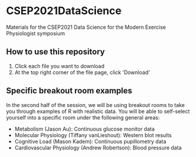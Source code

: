 # CSEP2021DataScience
Materials for the CSEP2021 Data Science for the Modern Exercise Physiologist symposium

## How to use this repository
1. Click each file you want to download
2. At the top right corner of the file page, click 'Download'

## Specific breakout room examples
In the second half of the session, we will be using breakout rooms to take you through examples of R with realistic data. You will be able to self-select yourself into a specific room under the following general areas:
* Metabolism (Jason Au): Continuous glucose monitor data
* Molecular Physiology (Tiffany vanLieshout): Western blot results
* Cognitive Load (Mason Kadem): Continuous pupillometry data
* Cardiovascular Physiology (Andrew Robertson): Blood pressure data
